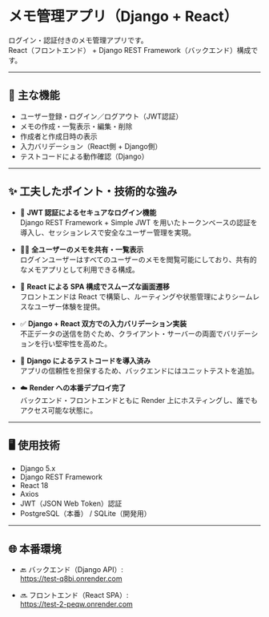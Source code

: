 # メモ管理アプリ（Django + React）

ログイン・認証付きのメモ管理アプリです。  
React（フロントエンド） + Django REST Framework（バックエンド）構成です。

---

## 🔧 主な機能

- ユーザー登録・ログイン／ログアウト（JWT認証）
- メモの作成・一覧表示・編集・削除
- 作成者と作成日時の表示
- 入力バリデーション（React側 + Django側）
- テストコードによる動作確認（Django）

---

## ✨ 工夫したポイント・技術的な強み

- 🔐 **JWT 認証によるセキュアなログイン機能**  
  Django REST Framework + Simple JWT を用いたトークンベースの認証を導入し、セッションレスで安全なユーザー管理を実現。

- 🧑‍💻 **全ユーザーのメモを共有・一覧表示**  
  ログインユーザーはすべてのユーザーのメモを閲覧可能にしており、共有的なメモアプリとして利用できる構成。

- 🔄 **React による SPA 構成でスムーズな画面遷移**  
  フロントエンドは React で構築し、ルーティングや状態管理によりシームレスなユーザー体験を提供。

- ✅ **Django + React 双方での入力バリデーション実装**  
  不正データの送信を防ぐため、クライアント・サーバーの両面でバリデーションを行い堅牢性を高めた。

- 🧪 **Django によるテストコードを導入済み**  
  アプリの信頼性を担保するため、バックエンドにはユニットテストを追加。

- ☁️ **Render への本番デプロイ完了**  
  バックエンド・フロントエンドともに Render 上にホスティングし、誰でもアクセス可能な状態に。

---

## 🖥 使用技術

- Django 5.x
- Django REST Framework
- React 18
- Axios
- JWT（JSON Web Token）認証
- PostgreSQL（本番） / SQLite（開発用）

---

## 🌐 本番環境

- 🔙 バックエンド（Django API）:  
  https://test-q8bi.onrender.com

- 🔜 フロントエンド（React SPA）:  
  https://test-2-peqw.onrender.com
